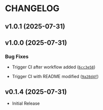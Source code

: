 # CHANGELOG

<!-- version list -->

## v1.0.1 (2025-07-31)


## v1.0.0 (2025-07-31)

### Bug Fixes

- Trigger CI after workflow added
  ([`6cc3e58`](https://github.com/agentbeats/agentbeats/commit/6cc3e589c2086b21f369c0bb905a2ab1dc7acb56))

- Trigger CI with README modified
  ([`9a28d4f`](https://github.com/agentbeats/agentbeats/commit/9a28d4f11265d32b2285eafae31ea19eb727b263))


## v0.1.4 (2025-07-31)

- Initial Release
